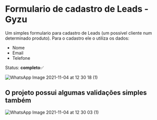 #  Formulario de cadastro de Leads -  Gyzu

Um simples formulario para cadastro de Leads (um possível cliente num determinado produto). 
Para o cadastro ele o utiliza os dados:

 - Nome
 - Email
 - Telefone

Status: **completo**✅

![WhatsApp Image 2021-11-04 at 12 30 18 (1)](https://user-images.githubusercontent.com/52001215/140388869-5bc19aa1-8b5b-42da-83e8-921b1557a63b.jpeg)




## O projeto possui algumas validações simples também

![WhatsApp Image 2021-11-04 at 12 30 03 (1)](https://user-images.githubusercontent.com/52001215/140388376-f3afe824-2995-4b3b-b0be-7c7f58204050.jpeg)

